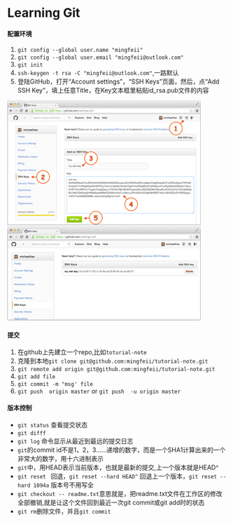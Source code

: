 # Learning Git

#### 配置环境
1. `git config --global user.name "mingfeii"`
2. `git config --global user.email "mingfeii@outlook.com"`
3. `git init	`	
4. `ssh-keygen -t rsa -C "mingfeii@outlook.com"`,一路默认
5. 登陆GitHub，打开“Account settings”，“SSH Keys”页面，然后，点“Add SSH Key”，填上任意Title，在Key文本框里粘贴id_rsa.pub文件的内容

![ssh0](https://raw.githubusercontent.com/mingfeii/tutorial-note/master/ssh0.png) 
![ssh1](https://raw.githubusercontent.com/mingfeii/tutorial-note/master/ssh1.png) 

#### 提交
1. 在github上先建立一个repo,比如`toturial-note`
2. 克隆到本地`git clone git@github.com:mingfeii/tutorial-note.git`
3. `git remote add origin git@github.com:mingfeii/tutorial-note.git`
4. `git add file`
5. `git commit -m "msg' file `
6. `git push  origin master` or `git push  -u origin master`

#### 版本控制
* `git status` 查看提交状态
* `git difff `
* `git log` 命令显示从最近到最远的提交日志
* `git`的commit id不是1，2，3……递增的数字，而是一个SHA1计算出来的一个非常大的数字，用十六进制表示
* `git`中，用HEAD表示当前版本，也就是最新的提交,上一个版本就是HEAD^
* `git reset ` 回退，`git reset --hard HEAD^` 回退上一个版本，`git reset --hard 1094a` 版本号不用写全
* `git checkout -- readme.txt`意思就是，把readme.txt文件在工作区的修改全部撤销,就是让这个文件回到最近一次git commit或git add时的状态
* `git rm`删除文件，并且`git commit`